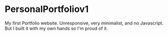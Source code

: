 # PersonalPortfoliov1
My first Portfolio website. Unresponsive, very minimalist, and no Javascript. But I built it with my own hands so I'm proud of it. 
